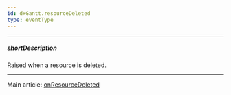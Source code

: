 ```yaml
---
id: dxGantt.resourceDeleted
type: eventType
---
```

---
##### shortDescription
Raised when a resource is deleted.

---
Main article: [onResourceDeleted](/Documentation/ApiReference/UI_Components/dxGantt/Configuration/#onResourceDeleted)